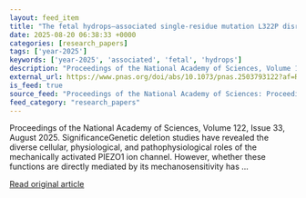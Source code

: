 ```yaml
---
layout: feed_item
title: "The fetal hydrops–associated single-residue mutation L322P disrupts mechanical but not chemical activation of the PIEZO1 ion channel"
date: 2025-08-20 06:38:33 +0000
categories: [research_papers]
tags: ['year-2025']
keywords: ['year-2025', 'associated', 'fetal', 'hydrops']
description: "Proceedings of the National Academy of Sciences, Volume 122, Issue 33, August 2025"
external_url: https://www.pnas.org/doi/abs/10.1073/pnas.2503793122?af=R
is_feed: true
source_feed: "Proceedings of the National Academy of Sciences: Proceedings of the National Academy of Sciences: Table of Contents"
feed_category: "research_papers"
---
```


Proceedings of the National Academy of Sciences, Volume 122, Issue 33, August 2025. SignificanceGenetic deletion studies have revealed the diverse cellular, physiological, and pathophysiological roles of the mechanically activated PIEZO1 ion channel. However, whether these functions are directly mediated by its mechanosensitivity has ...

[Read original article](https://www.pnas.org/doi/abs/10.1073/pnas.2503793122?af=R)
